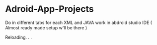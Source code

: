 # Adroid-App-Projects
Do in different tabs for each XML and JAVA work in abdroid studio IDE ( Almost ready made setup w'll be there )

Reloading. . .
